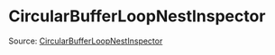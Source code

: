 # CircularBufferLoopNestInspector

Source: [CircularBufferLoopNestInspector](../../csrc/device_lower/pass/circular_buffer.cpp#L1260)
